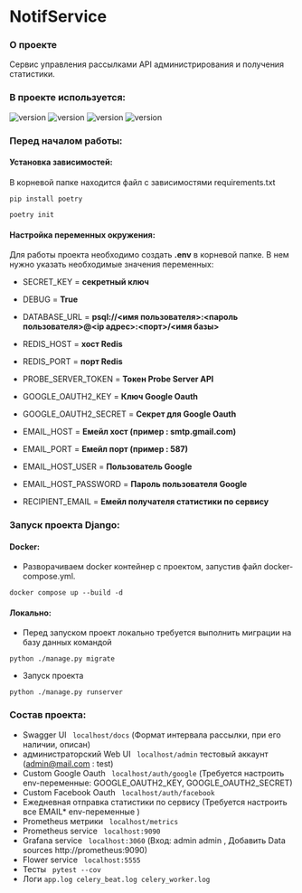 # NotifService

### О проекте
Cервис управления рассылками API администрирования и получения статистики.

### В проекте используется:

![version](https://img.shields.io/badge/Python-3776AB?style=for-the-badge&logo=python&logoColor=white)
![version](https://img.shields.io/badge/Django-092E20?style=for-the-badge&logo=django&logoColor=white)
![version](https://img.shields.io/badge/PostgreSQL-316192?style=for-the-badge&logo=postgresql&logoColor=white)
![version](https://img.shields.io/badge/redis-%23DD0031.svg?&style=for-the-badge&logo=redis&logoColor=white)


### Перед началом работы:

#### Установка зависимостей:

В корневой папке находится файл с зависимостями requirements.txt
```shell
pip install poetry
```
```shell
poetry init
```


#### Настройка переменных окружения:

Для работы проекта необходимо создать **.env** в корневой папке.
В нем нужно указать необходимые значения переменных:

* SECRET_KEY = **секретный ключ**
* DEBUG = **True**
* DATABASE_URL = **psql://<имя пользователя>:<пароль пользователя>@<ip адрес>:<порт>/<имя базы>**
* REDIS_HOST = **хост Redis**
* REDIS_PORT = **порт Redis**

* PROBE_SERVER_TOKEN = **Токен Probe Server API**

* GOOGLE_OAUTH2_KEY = **Ключ  Google Oauth**
* GOOGLE_OAUTH2_SECRET = **Секрет для Google Oauth**

* EMAIL_HOST = **Емейл хост (пример : smtp.gmail.com)**
* EMAIL_PORT = **Емейл порт (пример : 587)**
* EMAIL_HOST_USER = **Пользователь Google**
* EMAIL_HOST_PASSWORD = **Пароль пользователя Google**
* RECIPIENT_EMAIL = **Емейл получателя статистики по сервису**




### Запуск проекта Django:

#### Docker:
* Разворачиваем docker контейнер с проектом, запустив файл docker-compose.yml.

```shell
docker compose up --build -d
```
#### Локально:
* Перед запуском проект локально требуется выполнить миграции на базу данных командой

```shell
python ./manage.py migrate
```
* Запуск проекта

```shell
python ./manage.py runserver
```


### Состав проекта:
* Swagger UI ``` localhost/docs``` (Формат интервала рассылки, при его наличии, описан)
* администраторский Web UI ``` localhost/admin``` тестовый аккаунт (admin@mail.com : test)
* Custom Google Oauth ``` localhost/auth/google``` (Требуется настроить env-переменные: GOOGLE_OAUTH2_KEY, GOOGLE_OAUTH2_SECRET)
* Custom Facebook Oauth ``` localhost/auth/facebook```
* Ежедневная отправка статистики по сервису (Требуется настроить все EMAIL* env-переменные )
* Prometheus метрики  ``` localhost/metrics``` 
* Prometheus service  ``` localhost:9090``` 
* Grafana service ``` localhost:3060```  (Вход: admin admin , Добавить Data sources http://prometheus:9090)
* Flower service ``` localhost:5555``` 
* Тесты ``` pytest --cov``` 
* Логи  ```app.log celery_beat.log celery_worker.log``` 
